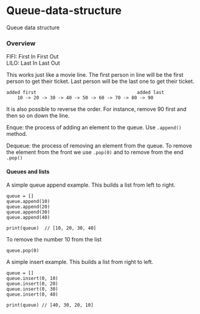 # Queue-data-structure
Queue data structure

### Overview

FIFI: First In First Out    
LILO: Last In Last Out

This works just like a movie line.  The first person in line will be the first person to get their ticket. Last person will be the last one to get their ticket. 

```
added first                                     added last
    10 -> 20 -> 30 -> 40 -> 50 -> 60 -> 70 -> 80 -> 90
```

It is also possible to reverse the order.  For instance, remove 90 first and then so on down the line.    

Enque: the process of adding an element to the queue.  Use ```.append()``` method.    

Dequeue: the process of removing an element from the queue. To remove the element from the front we use ```.pop(0)``` and to remove from the end ```.pop()```


#### Queues and lists

A simple queue append example.  This builds a list from left to right.

```
queue = []
queue.append(10)
queue.append(20)
queue.append(30)
queue.append(40)

print(queue)  // [10, 20, 30, 40]
```
To remove the number 10 from the list

```
queue.pop(0)
```

A simple insert example.  This builds a list from right to left.
```
queue = []
queue.insert(0, 10)
queue.insert(0, 20)
queue.insert(0, 30)
queue.insert(0, 40)

print(queue) // [40, 30, 20, 10]
```

